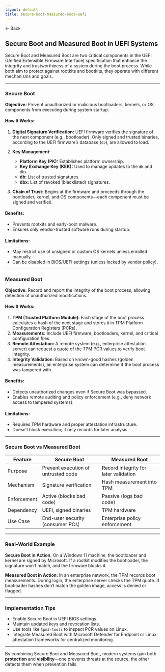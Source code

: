 ```yaml
---
layout: default
title: secure-boot-measured-boot-uefi
---
```


<a href="https://anish7610.github.io/technical-writeups" style="text-decoration: none;">← Back</a>


## Secure Boot and Measured Boot in UEFI Systems

Secure Boot and Measured Boot are two critical components in the UEFI (Unified Extensible Firmware Interface) specification that enhance the integrity and trustworthiness of a system during the boot process. While both aim to protect against rootkits and bootkits, they operate with different mechanisms and goals.

---

###  Secure Boot

**Objective:** Prevent unauthorized or malicious bootloaders, kernels, or OS components from executing during system startup.

#### How It Works:

1. **Digital Signature Verification:** UEFI firmware verifies the signature of the next component (e.g., bootloader). Only signed and trusted binaries, according to the UEFI firmware’s database (`db`), are allowed to load.
2. **Key Management:**

   * **Platform Key (PK):** Establishes platform ownership.
   * **Key Exchange Key (KEK):** Used to manage updates to the `db` and `dbx`.
   * **db:** List of trusted signatures.
   * **dbx:** List of revoked (blacklisted) signatures.
3. **Chain of Trust:** Begins at the firmware and proceeds through the bootloader, kernel, and OS components—each component must be signed and verified.

#### Benefits:

* Prevents rootkits and early-boot malware.
* Ensures only vendor-trusted software runs during startup.

#### Limitations:

* May restrict use of unsigned or custom OS kernels unless enrolled manually.
* Can be disabled in BIOS/UEFI settings (unless locked by vendor policy).

---

###  Measured Boot

**Objective:** Record and report the integrity of the boot process, allowing detection of unauthorized modifications.

#### How It Works:

1. **TPM (Trusted Platform Module):** Each stage of the boot process calculates a hash of the next stage and stores it in TPM Platform Configuration Registers (PCRs).
2. **Measurements:** Include UEFI firmware, bootloaders, kernel, and critical configuration files.
3. **Remote Attestation:** A remote system (e.g., enterprise attestation server) can request a quote of the TPM PCR values to verify boot integrity.
4. **Integrity Validation:** Based on known-good hashes (golden measurements), an enterprise system can determine if the boot process was tampered with.

#### Benefits:

* Detects unauthorized changes even if Secure Boot was bypassed.
* Enables remote auditing and policy enforcement (e.g., deny network access to tampered systems).

#### Limitations:

* Requires TPM hardware and proper attestation infrastructure.
* Doesn’t block execution; it only records for later analysis.

---

###  Secure Boot vs Measured Boot

| Feature     | Secure Boot                         | Measured Boot                         |
| ----------- | ----------------------------------- | ------------------------------------- |
| Purpose     | Prevent execution of untrusted code | Record integrity for later validation |
| Mechanism   | Signature verification              | Hash measurement into TPM             |
| Enforcement | Active (blocks bad code)            | Passive (logs bad code)               |
| Dependency  | UEFI, signed binaries               | TPM hardware                          |
| Use Case    | End-user security (consumer PCs)    | Enterprise policy enforcement         |

---

###  Real-World Example

**Secure Boot in Action:** On a Windows 11 machine, the bootloader and kernel are signed by Microsoft. If a rootkit modifies the bootloader, the signature won’t match, and the firmware blocks it.

**Measured Boot in Action:** In an enterprise network, the TPM records boot measurements. During login, the enterprise server checks the TPM quote. If bootloader hashes don’t match the golden image, access is denied or flagged.

---

###  Implementation Tips

* Enable Secure Boot in UEFI BIOS settings.
* Maintain updated keys and revocation lists.
* Use tools like `tpm2-tools` to inspect PCR values on Linux.
* Integrate Measured Boot with Microsoft Defender for Endpoint or Linux attestation frameworks for centralized monitoring.

---

By combining Secure Boot and Measured Boot, modern systems gain both **protection** and **visibility**—one prevents threats at the source, the other detects them when prevention fails.
